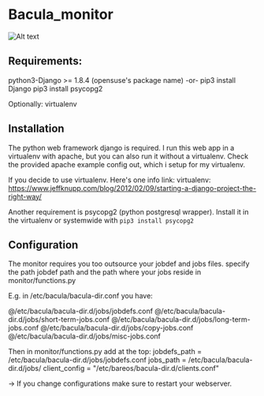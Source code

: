 # Bacula_monitor

![Alt text](http://i.imgur.com/fIYHoTI.jpg "web-ui")

## Requirements:
python3-Django >= 1.8.4 (opensuse's package name)
 -or-
pip3 install Django
pip3 install psycopg2

Optionally:
virtualenv


## Installation
The python web framework django is required. I run this web app in a virtualenv with 
apache, but you can also run it without a virtualenv. 
Check the provided apache example config out, which i setup for my virtualenv.

If you decide to use virtualenv. Here's one info link:
virtualenv: 
https://www.jeffknupp.com/blog/2012/02/09/starting-a-django-project-the-right-way/

Another requirement is psycopg2 (python postgresql wrapper).
Install it in the virtualenv or systemwide with `pip3 install psycopg2`


## Configuration
The monitor requires you too outsource your jobdef and jobs files.
specify the path jobdef path and the path where your jobs reside in monitor/functions.py

E.g. in  /etc/bacula/bacula-dir.conf you have:

@/etc/bacula/bacula-dir.d/jobs/jobdefs.conf
@/etc/bacula/bacula-dir.d/jobs/short-term-jobs.conf
@/etc/bacula/bacula-dir.d/jobs/long-term-jobs.conf
@/etc/bacula/bacula-dir.d/jobs/copy-jobs.conf
@/etc/bacula/bacula-dir.d/jobs/misc-jobs.conf

Then in monitor/functions.py add at the top:
jobdefs_path = /etc/bacula/bacula-dir.d/jobs/jobdefs.conf
jobs_path = /etc/bacula/bacula-dir.d/jobs/
client_config = "/etc/bareos/bacula-dir.d/clients.conf"



-> If you change configurations make sure to restart your webserver.


